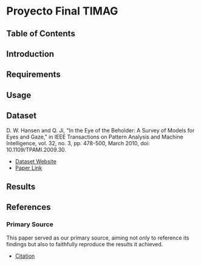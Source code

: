 # Proyecto Final TIMAG

## Table of Contents

## Introduction

## Requirements
## Usage

## Dataset 
D. W. Hansen and Q. Ji, "In the Eye of the Beholder: A Survey of Models for Eyes and Gaze," in IEEE Transactions on Pattern Analysis and Machine Intelligence, vol. 32, no. 3, pp. 478-500, March 2010, doi: 10.1109/TPAMI.2009.30.
- [Dataset Website](https://www.mpi-inf.mpg.de/departments/computer-vision-and-machine-learning/research/gaze-based-human-computer-interaction/labelled-pupils-in-the-wild-lpw)
- [Paper Link](https://arxiv.org/pdf/1511.05768.pdf)

## Results

## References
### Primary Source
This paper served as our primary source, aiming not only to reference its findings but also to faithfully reproduce the results it achieved.
- [Citation]()
